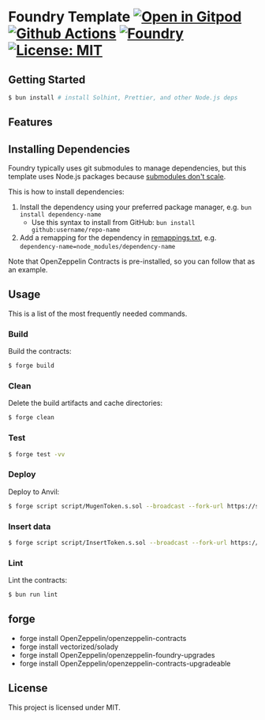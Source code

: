 # Foundry Template [![Open in Gitpod][gitpod-badge]][gitpod] [![Github Actions][gha-badge]][gha] [![Foundry][foundry-badge]][foundry] [![License: MIT][license-badge]][license]

[gitpod]: https://gitpod.io/#https://github.com/OnchainGame/demo-non-field-rpg
[gitpod-badge]: https://img.shields.io/badge/Gitpod-Open%20in%20Gitpod-FFB45B?logo=gitpod
[gha]: https://github.com/OnchainGame/demo-non-field-rpg/actions
[gha-badge]: https://github.com/OnchainGame/demo-non-field-rpg/actions/workflows/ci.yml/badge.svg
[foundry]: https://getfoundry.sh/
[foundry-badge]: https://img.shields.io/badge/Built%20with-Foundry-FFDB1C.svg
[license]: https://opensource.org/licenses/MIT
[license-badge]: https://img.shields.io/badge/License-MIT-blue.svg

## Getting Started

```sh
$ bun install # install Solhint, Prettier, and other Node.js deps
```

## Features

## Installing Dependencies

Foundry typically uses git submodules to manage dependencies, but this template uses Node.js packages because
[submodules don't scale](https://twitter.com/PaulRBerg/status/1736695487057531328).

This is how to install dependencies:

1. Install the dependency using your preferred package manager, e.g. `bun install dependency-name`
    - Use this syntax to install from GitHub: `bun install github:username/repo-name`
2. Add a remapping for the dependency in [remappings.txt](./remappings.txt), e.g.
   `dependency-name=node_modules/dependency-name`

Note that OpenZeppelin Contracts is pre-installed, so you can follow that as an example.

## Usage

This is a list of the most frequently needed commands.

### Build

Build the contracts:

```sh
$ forge build
```

### Clean

Delete the build artifacts and cache directories:

```sh
$ forge clean
```

### Test

```sh
$ forge test -vv
```

### Deploy

Deploy to Anvil:

```sh
$ forge script script/MugenToken.s.sol --broadcast --fork-url https://sepolia.base.org verifyContract  --verify --etherscan-api-key API_KEY
```

### Insert data

```sh
$ forge script script/InsertToken.s.sol --broadcast --fork-url https://sepolia.base.org
```

### Lint

Lint the contracts:

```sh
$ bun run lint
```

## forge

-   forge install OpenZeppelin/openzeppelin-contracts
-   forge install vectorized/solady
-   forge install OpenZeppelin/openzeppelin-foundry-upgrades
-   forge install OpenZeppelin/openzeppelin-contracts-upgradeable

## License

This project is licensed under MIT.
